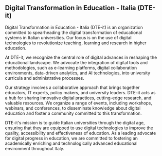 ## Digital Transformation in Education - Italia (DTE-it)

Digital Transformation in Education - Italia (DTE-it) is an organization committed to spearheading the digital transformation of educational systems in Italian universities. Our focus is on the use of digital technologies to revolutionize teaching, learning and research in higher education.

At DTE-it, we recognize the central role of digital advances in reshaping the educational landscape. We advocate the integration of digital tools and methodologies, such as e-learning platforms, digital collaboration environments, data-driven analytics, and AI technologies, into university curricula and administrative processes.

Our strategy involves a collaborative approach that brings together educators, IT experts, policy makers, and university leaders. DTE-it acts as a hub for sharing innovative digital practices, cutting-edge research, and valuable resources. We organize a range of events, including workshops, webinars, and conferences, to disseminate knowledge about digital education and foster a community committed to this transformation.

DTE-it's mission is to guide Italian universities through the digital age, ensuring that they are equipped to use digital technologies to improve the quality, accessibility and effectiveness of education. As a leading advocate for digital progress in education, we are committed to fostering an academically enriching and technologically advanced educational environment throughout Italy.
